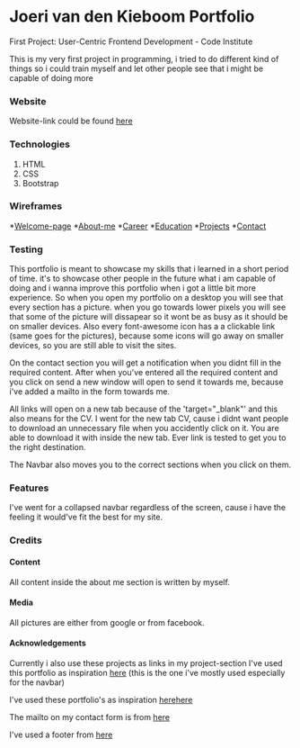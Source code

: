 # Joeri van den Kieboom Portfolio

First Project: User-Centric Frontend Development - Code Institute

This is my very first project in programming, i tried to do different kind of things so i could train myself and let other people see that i might be capable of doing more

### Website

Website-link could be found [here](https://joeri157.github.io/first-project-portfolio/index.html)

### Technologies

1. HTML
2. CSS
3. Bootstrap

### Wireframes

*[Welcome-page](https://github.com/Joeri157/first-project-portfolio/blob/master/wireframes/WelcomePage.jpg)
*[About-me](https://github.com/Joeri157/first-project-portfolio/blob/master/wireframes/About-Me.jpg)
*[Career](https://github.com/Joeri157/first-project-portfolio/blob/master/wireframes/Career.jpg)
*[Education](https://github.com/Joeri157/first-project-portfolio/blob/master/wireframes/Education-training.jpg)
*[Projects](https://github.com/Joeri157/first-project-portfolio/blob/master/wireframes/Projects.jpg)
*[Contact](https://github.com/Joeri157/first-project-portfolio/blob/master/wireframes/Contact.jpg)

### Testing

This portfolio is meant to showcase my skills that i learned in a short period of time. it's to showcase other people in the future what i am capable of doing and i wanna improve this portfolio when i got a little bit more experience.
So when you open my portfolio on a desktop you will see that every section has a picture. when you go towards lower pixels you will see that some of the picture will dissapear so it wont be as busy as it should be on smaller devices.
Also every font-awesome icon has a a clickable link (same goes for the pictures), because some icons will go away on smaller devices, so you are still able to visit the sites.

On the contact section you will get a notification when you didnt fill in the required content. After when you've entered all the required content and you click on send a new window will open to send it towards me, because i've added a mailto in the form towards me.

All links will open on a new tab because of the 'target="_blank"' and this also means for the CV. I went for the new tab CV, cause i didnt want people to download an unnecessary file when you accidently click on it. You are able to download it with inside the new tab.
Ever link is tested to get you to the right destination.

The Navbar also moves you to the correct sections when you click on them.

### Features

I've went for a collapsed navbar regardless of the screen, cause i have the feeling it would've fit the best for my site.


### Credits

#### Content

All content inside the about me section is written by myself.

#### Media

All pictures are either from google or from facebook.

#### Acknowledgements
Currently i also use these projects as links in my project-section
I've used this portfolio as inspiration [here](https://mmacneil.github.io/devfolio/)
(this is the one i've mostly used especially for the navbar)

I've used these portfolio's as inspiration [here](https://ryanfitzgerald.ca/devportfolio/)[here](https://www.haleyschafer.com/)

The mailto on my contact form is from [here](https://css-tricks.com/all-about-mailto-links/)

I've used a footer from [here](https://mdbootstrap.com/education/bootstrap/)